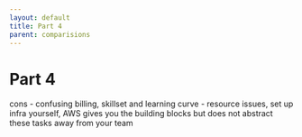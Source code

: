 ```yaml
---
layout: default
title: Part 4
parent: comparisions
---
```



# Part 4

cons - confusing billing, skillset and learning curve - resource issues, set up infra yourself, AWS gives you the building blocks but does not abstract these tasks away from your team
